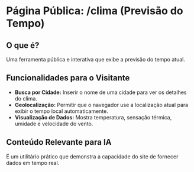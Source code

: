 # Página Pública: /clima (Previsão do Tempo)

## O que é?
Uma ferramenta pública e interativa que exibe a previsão do tempo atual.

## Funcionalidades para o Visitante
- **Busca por Cidade:** Inserir o nome de uma cidade para ver os detalhes do clima.
- **Geolocalização:** Permitir que o navegador use a localização atual para exibir o tempo local automaticamente.
- **Visualização de Dados:** Mostra temperatura, sensação térmica, umidade e velocidade do vento.

## Conteúdo Relevante para IA
É um utilitário prático que demonstra a capacidade do site de fornecer dados em tempo real.
